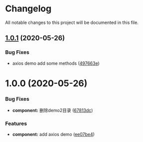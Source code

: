# Changelog

All notable changes to this project will be documented in this file.

## [1.0.1](https://github.com/strongme/vue-learn/compare/v1.0.0...v1.0.1) (2020-05-26)


### Bug Fixes

* axios demo add some methods ([497663e](https://github.com/strongme/vue-learn/commit/497663e984d0c3e036400d6925d2530c9a56b89c))

# 1.0.0 (2020-05-26)


### Bug Fixes

* **component:** 删除demo2目录 ([67813dc](https://github.com/strongme/vue-learn/commit/67813dcfd0b221e9d877bda987a165112a09dbab))


### Features

* **component:** add axios demo ([ee07be4](https://github.com/strongme/vue-learn/commit/ee07be41d3394434ea5c944cd94901c4db33a13c))
